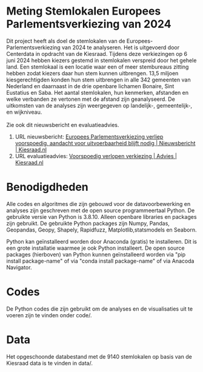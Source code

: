 # Meting Stemlokalen Europees Parlementsverkiezing van 2024
Dit project heeft als doel de stemlokalen van de Europees-Parlementsverkiezing van 2024 te analyseren. Het is uitgevoerd door Centerdata in opdracht van de Kiesraad.
Tijdens deze verkiezingen op 6 juni 2024 hebben kiezers gestemd in stemlokalen verspreid door het gehele land. Een stemlokaal is een locatie waar een of meer stembureaus zitting hebben zodat kiezers daar hun stem kunnen uitbrengen. 13,5 miljoen kiesgerechtigden konden hun stem uitbrengen in alle 342 gemeenten van Nederland en daarnaast in de drie openbare lichamen Bonaire, Sint Eustatius en Saba. Het aantal stemlokalen, hun kenmerken, afstanden en welke verbanden ze vertonen met de afstand zijn geanalyseerd. De uitkomsten van de analyses zijn weergegeven op landelijk-, gemeentelijk-, en wijkniveau.<br><br>
Zie ook dit nieuwsbericht en evaluatieadvies.<br>
1. URL nieuwsbericht: [Europees Parlementsverkiezing verliep voorspoedig, aandacht voor uitvoerbaarheid blijft nodig | Nieuwsbericht | Kiesraad.nl](https://www.kiesraad.nl/actueel/nieuws/2024/10/01/evaluatieadvies-europees-parlementsverkiezing-2024) <br>
2. URL evaluatieadvies: [Voorspoedig verlopen verkiezing | Advies | Kiesraad.nl](https://www.kiesraad.nl/adviezen-en-publicaties/adviezen/2024/10/01/evaluatieadvies-ep-2024-voorspoedig-verlopen-verkiezing)




# Benodigdheden
Alle codes en algoritmes die zijn gebouwd voor de datavoorbewerking en analyses zijn geschreven met de open source programmeertaal Python. De gebruikte versie van Python is 3.8.10. Alleen openbare libraries en packages zijn gebruikt. De gebruikte Python packages zijn Numpy, Pandas, Geopandas, Geopy, Shapely, Rapidfuzz, Matplotlib,statsmodels en Seaborn.

Python kan geïnstalleerd worden door Anaconda (gratis) te installeren. Dit is een grote installatie waarmee je ook Python installeert. De open source packages (hierboven) van Python kunnen geïnstalleerd worden via "pip install package-name" of via "conda install package-name" of via Anacoda Navigator.

# Codes
De Python codes die zijn gebruikt om de analyses en de visualisaties uit te voeren zijn te vinden onder code/.

# Data
Het opgeschoonde databestand met de 9140 stemlokalen op basis van de Kiesraad data is te vinden in data/.
